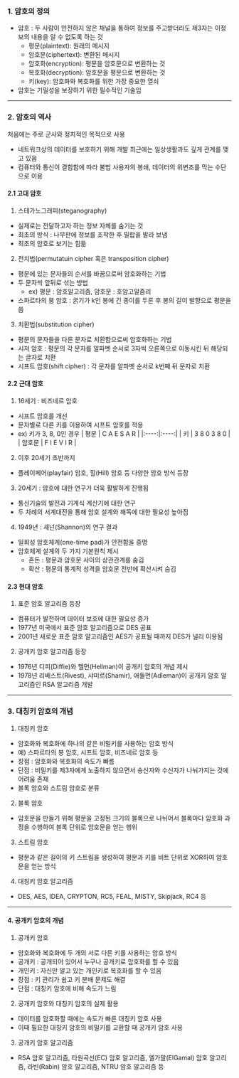 ### 1. 암호의 정의

- 암호 : 두 사람이 안전하지 않은 채널을 통하여 정보를 주고받더라도 제3자는 이정보의 내용을 알 수 없도록 하는 것
  - 평문(plaintext): 원래의 메시지
  - 암호문(ciphertext): 변환된 메시지
  - 암호화(encryption): 평문을 암호문으로 변환하는 것
  - 복호화(decryption): 암호문을 평문으로 변환하는 것
  - 키(key): 암호화와 복호화를 위한 가장 중요한 열쇠
- 암호는 기밀성을 보장하기 위한 필수적인 기술임

---

### 2. 암호의 역사

처음에는 주로 군사와 정치적인 목적으로 사용

- 네트워크상의 데이터를 보호하기 위해 개발
  최근에는 일상생활과도 깊게 관계를 맺고 있음
- 컴퓨터와 통신이 결합함에 따라 불법 사용자의 봉쇄, 데이터의 위변조를 막는 수단으로 이용

#### 2.1 고대 암호

1. 스테가노그래피(steganography)

- 실제로는 전달하고자 하는 정보 자체를 숨기는 것
- 최초의 방식 : 나무판에 정보를 조작한 후 밀랍을 발라 보냄
- 최초의 암호로 보기는 힘듦

2. 전치법(permutatuin cipher 혹은 transposition cipher)

- 평문에 있는 문자들의 순서를 바꿈으로써 암호화하는 기법
- 두 문자씩 앞뒤로 섞는 방법
  - ex) 평문 : 암호알고리즘, 암호문 : 호암고알즘리
- 스파르타의 붕 암호 : 굵기가 k인 봉에 긴 종이를 두른 후 봉의 길이 발향으로 평문을 씀

3. 치환법(substitution cipher)

- 평문의 문자들을 다른 문자로 치환함으로써 암호화하는 기법
- 시저 암호 : 평문의 각 문자를 알파벳 순서로 3자씩 오른쪽으로 이동시킨 뒤 해당되는 글자로 치환
- 시프트 암호(shift cipher) : 각 문자를 알파벳 순서로 k번째 뒤 문자로 치환

#### 2.2 근대 암호

1. 16세기 : 비즈네르 암호

- 시프트 암호를 개선
- 문자별로 다른 키를 이용하여 시프트 암호를 적용
- ex) 키가 3, 8, 0인 경우
  | 평문 | C A E S A R |
  |:----:|:----:|
  | 키 | 3 8 0 3 8 0 |
  | 암호문 | F I E V I R |

2. 이후 20세기 초반까지

- 플레이페어(playfair) 암호, 힐(Hill) 암호 등 다양한 암호 방식 등장

3. 20세기 : 암호에 대한 연구가 더욱 활발하게 진행됨

- 통신기술의 발전과 기계식 계산기에 대한 연구
- 두 차례의 서계대전을 통해 암호 설계와 해독에 대한 필요성 높아짐

4. 1949년 : 섀넌(Shannon)의 연구 결과

- 일회성 암호체계(one\-time pad)가 안전함을 증명
- 암호체계 설계의 두 가지 기본원칙 제시
  - 혼돈 : 평문과 암호문 사이의 상관관계를 숨김
  - 확산 : 평문의 통계적 성격을 암호문 전반에 확산시켜 숨김

#### 2.3 현대 암호

1. 표준 암호 알고리즘 등장

- 컴퓨터가 발전하며 데이터 보호에 대한 필요성 증가
- 1977년 미국에서 표준 암호 알고리즘으로 DES 공표
- 2001년 새로운 표준 암호 알고리즘인 AES가 공표될 때까지 DES가 널리 이용됨

2. 공개키 암호 알고리즘 등장

- 1976년 디피(Diffie)와 헬먼(Hellman)이 공개키 암호의 개념 제시
- 1978년 리베스트(Rivest), 샤미르(Shamir), 애들먼(Adleman)이 공개키 암호 알고리즘인 RSA 알고리즘 개발

---

### 3. 대칭키 암호의 개념

1. 대칭키 암호

- 암호화와 복호화에 하나의 같은 비밀키를 사용하는 암호 방식
- 예) 스파르타의 봉 암호, 시프트 암호, 비즈네르 암호 등
- 장점 : 암호화와 복호화의 속도가 빠름
- 단점 : 비밀키를 제3자에게 노출하지 않으면서 송신자와 수신자가 나눠가지는 것에 어려움 존재
- 블록 암호와 스트림 암호로 분류

2. 블록 암호

- 암호문을 만들기 위해 평문을 고정된 크기의 블록으로 나뉘어서 블록마다 암호화 과정을 수행하여 블록 단위로 암호문을 얻는 행위

3. 스트림 암호

- 평문과 같은 길이의 키 스트림을 생성하여 평문과 키를 비트 단위로 XOR하여 암호문을 얻는 방식

4. 대칭키 암호 알고리즘

- DES, AES, IDEA, CRYPTON, RC5, FEAL, MISTY, Skipjack, RC4 등

---

#### 4. 공개키 암호의 개념

1. 공개키 암호

- 암호화와 복호화에 두 개의 서로 다른 키를 사용하는 암호 방식
- 공개키 : 공개되어 있어서 누구나 공개키로 암호화를 할 수 있음
- 개인키 : 자신만 알고 있는 개인키로 복호화를 할 수 있음
- 장점 : 키 관리가 쉽고 키 분배 문제도 해결
- 단점 : 대칭키 암호에 비해 속도가 느림

2. 공개키 암호와 대칭키 암호의 실제 활용

- 데이터를 암호화할 때에는 속도가 빠른 대칭키 암호 사용
- 이때 필요한 대칭키 암호의 비밀키를 교환할 때 공개키 암호 사용

3. 공개키 암호 알고리즘

- RSA 암호 알고리즘, 타원곡선(EC) 암호 알고리즘, 엘가말(ElGamal) 암호 알고리즘, 라빈(Rabin) 암호 알고리즘, NTRU 암호 알고리즘 등
